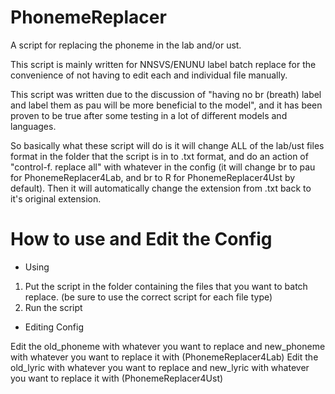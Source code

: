 # PhonemeReplacer
A script for replacing the phoneme in the lab and/or ust.

This script is mainly written for NNSVS/ENUNU label batch replace for the convenience of not having to edit each and individual file manually.

This script was written due to the discussion of "having no br (breath) label and label them as pau will be more beneficial to the model", and it has been proven to be true after some testing in a lot of different models and languages.

So basically what these script will do is it will change ALL of the lab/ust files format in the folder that the script is in to .txt format, and do an action of "control-f. replace all" with whatever in the config (it will change br to pau for PhonemeReplacer4Lab, and br to R for PhonemeReplacer4Ust by default). Then it will automatically change the extension from .txt back to it's original extension.

# How to use and Edit the Config

- Using
1. Put the script in the folder containing the files that you want to batch replace. (be sure to use the correct script for each file type)
3. Run the script

- Editing Config

Edit the old_phoneme with whatever you want to replace and new_phoneme with whatever you want to replace it with (PhonemeReplacer4Lab)
Edit the old_lyric with whatever you want to replace and new_lyric with whatever you want to replace it with (PhonemeReplacer4Ust)
